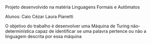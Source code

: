 Projeto desenvolvido na matéria Linguagens Formais e Autômatos

Alunos: Caio Cézar
       Laura Pianetti

O objetivo do trabalho é desenvolver uma Máquina de Turing não-determinística capaz de identificar se uma palavra pertence ou não a linguagem descrita por essa máquina
